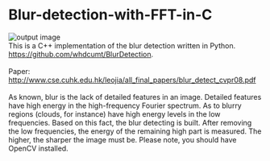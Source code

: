 # Blur-detection-with-FFT-in-C
![output image]( https://qengineering.eu/images/LenaBlur.png ) <br/>
This is a C++ implementation of the blur detection written in Python.<br/> 
https://github.com/whdcumt/BlurDetection. <br/><br/>
Paper: http://www.cse.cuhk.edu.hk/leojia/all_final_papers/blur_detect_cvpr08.pdf <br/><br/>
As known, blur is the lack of detailed features in an image. Detailed features have high energy in the high-frequency Fourier spectrum. As to blurry regions (clouds, for instance) have high energy levels in the low frequencies. Based on this fact, the blur detecting is built. After removing the low frequencies, the energy of the remaining high part is measured. The higher, the sharper the image must be. Please note, you should have OpenCV installed.
